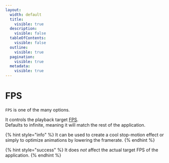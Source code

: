```yaml
---
layout:
  width: default
  title:
    visible: true
  description:
    visible: false
  tableOfContents:
    visible: false
  outline:
    visible: true
  pagination:
    visible: true
  metadata:
    visible: true
---
```


# FPS

`FPS` is one of the many options.

It controls the playback target [FPS](https://en.wikipedia.org/wiki/Frame_rate).\
Defaults to infinite, meaning it will match the rest of the application.

{% hint style="info" %}
It can be used to create a cool stop-motion effect or simply to optimize animations by lowering the framerate.
{% endhint %}

{% hint style="success" %}
It does _not_ affect the actual target FPS of the application.
{% endhint %}
